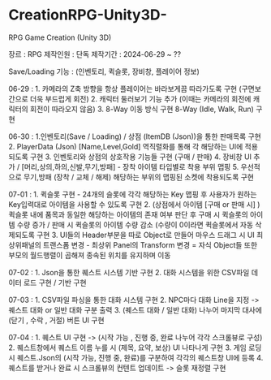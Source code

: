 # CreationRPG-Unity3D-
RPG Game Creation (Unity 3D)

장르 : RPG
제작인원 : 단독
제작기간 : 2024-06-29 ~ ??

Save/Loading 기능 : (인벤토리, 퀵슬롯, 장비창, 플레이어 정보)


06-29 : 1. 카메라의 Z축 방향을 항상 플레이어는 바라보게끔 따라가도록 구현 (구면보간으로 더욱 부드럽게 회전)
          2. 캐릭터 둘러보기 기능 추가 (이때는 카메라의 회전에 캐릭터의 회전이 따라오지 않음) 
          3. 8-Way 이동 방식 구현 8-Way (Idle, Walk, Run) 구현   

06-30 : 1.인벤토리(Save / Loading) / 상점 (ItemDB (Json))을 통한 판매목록 구현
          2. PlayerData (Json) [Name,Level,Gold] 역직렬화를 통해 각 해당하는 UI에 적용되도록 구현 
          3. 인벤토리와 상점의 상호작용 기능들 구현 (구매 / 판매)
          4. 장비창 UI 추가 / [머리,상의,하의,신발,무기,방패] - 장착 아이템 타입별로 착용 부위 맵핑
          5. 우선적으로 무기,방패 (장착 / 교체 / 해제) 해당하는 부위의 맵핑된 소켓에 착용되도록 구현 
      
07-01 : 1. 퀵슬롯 구현 - 24개의 슬롯에 각각 해당하는 Key 맵핑 후 사용자가 원하는 Key입력대로 아이템을 사용할 수 있도록 구현 
          2.  (상점에서 아이템 [구매 or 판매 시] ) 퀵슬롯 내에 품목과 동일한 해당하는 아이템의 존재 여부 판단 후
              구매 시 퀵슬롯의 아이템 수량 증가 / 판매 시 퀵슬롯의 아이템 수량 감소 (수량이 0이라면 퀵슬롯에서 자동 삭제되도록 구현
          3. UI들의 Header부분을 따로 Object로 만들어 마우스 드래그 시 UI 최상위패널의 트랜스폼 변경
              - 최상위 Panel의 Transform 변경 = 자식 Object들 또한 부모의 월드행렬이 곱해져 종속된 위치를 유지하며 이동  

07-02 : 1. Json을 통한 퀘스트 시스템 기반 구현
          2. 대화 시스템을 위한 CSV파일 데이터 로드 구현 / 기반 구현 

07-03 : 1. CSV파일 파싱을 통한 대화 시스템 구현 
          2. NPC마다 대화 Line을 지정 -> 퀘스트 대화 or 일반 대화 구분 출력
          3. (퀘스트 대화 / 일반 대화) 나누어 마지막 대사에 (닫기 , 수락 , 거절) 버튼 UI 구현 
         
07-04 : 1. 퀘스트 UI 구현 -> (시작 가능 , 진행 중, 완료 나누어 각각 스크롤뷰로 구성) 
          2. 퀘스트창에서 퀘스트 이름 누를 시 (제목, 요약, 보상) UI 나타나게 구현 
          3. 게임 로딩 시 퀘스트.Json의 (시작 가능, 진행 중, 완료)를 구분하여 각각의 퀘스트창 UI에 등록
          4. 퀘스트를 받거나 완료 시 스크롤뷰의 컨텐트 업데이트 -> 슬롯 재정렬 구현 